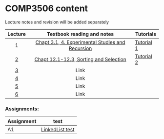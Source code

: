 # COMP3506 content

Lecture notes and revision will be added separately

| Lecture | Textbook reading and notes | Tutorials |
| :-----: | :----: | --------|
|   1     | [Chapt 3.1, 4. Experimental Studies and Recursion](textbook_wk1.html) |  [Tutorial 1](tutorial1.html)       |
|    [2](lecture2.html)    | [Chapt 12.1-12.3, Sorting and Selection](textbook_wk2.html) | [Tutorial 2](tutorial2.html)        |
|    [3](lecture3.html)    | Link |         |
|    [4]()    | Link |         |
|    [5]()    | Link |         |
|    [6]()    | Link |         |


### Assignments:

|Assignment | test |
| --- | ---
| A1 | [LinkedList test](../tests/test_ll.py)
